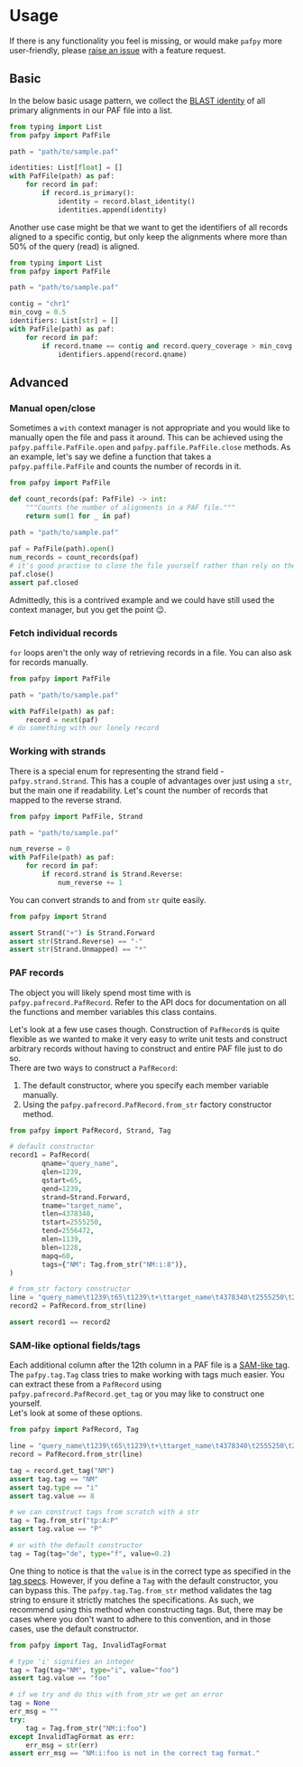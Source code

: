 # Usage

If there is any functionality you feel is missing, or would make `pafpy` more
user-friendly, please [raise an issue][issue] with a feature request.

## Basic

In the below basic usage pattern, we collect the [BLAST identity][blast] of all primary
alignments in our PAF file into a list.

```py
from typing import List
from pafpy import PafFile

path = "path/to/sample.paf"

identities: List[float] = []
with PafFile(path) as paf:
    for record in paf:
        if record.is_primary():
            identity = record.blast_identity()
            identities.append(identity)
```

Another use case might be that we want to get the identifiers of all records aligned to
a specific contig, but only keep the alignments where more than 50% of the query (read)
is aligned.

```py
from typing import List
from pafpy import PafFile

path = "path/to/sample.paf"

contig = "chr1"
min_covg = 0.5
identifiers: List[str] = []
with PafFile(path) as paf:
    for record in paf:
        if record.tname == contig and record.query_coverage > min_covg:
            identifiers.append(record.qname)
```

## Advanced

### Manual open/close

Sometimes a `with` context manager is not appropriate and you would like to manually
open the file and pass it around. This can be achieved using the
`pafpy.paffile.PafFile.open` and `pafpy.paffile.PafFile.close` methods. As an example,
let's say we define a function that takes a `pafpy.paffile.PafFile` and counts the number of records in it.

```py
from pafpy import PafFile

def count_records(paf: PafFile) -> int:
    """Counts the number of alignments in a PAF file."""
    return sum(1 for _ in paf)
    
path = "path/to/sample.paf"

paf = PafFile(path).open()
num_records = count_records(paf)
# it's good practise to close the file yourself rather than rely on the garbage collector
paf.close()
assert paf.closed
```

Admittedly, this is a contrived example and we could have still used the context manager, but you get the point 😉.

### Fetch individual records

`for` loops aren't the only way of retrieving records in a file. You can also ask for records manually.

```py
from pafpy import PafFile

path = "path/to/sample.paf"

with PafFile(path) as paf:
    record = next(paf)
# do something with our lonely record
```

### Working with strands

There is a special enum for representing the strand field - `pafpy.strand.Strand`. This has a couple of advantages over just using a `str`, but the main one if readability. Let's count the number of records that mapped to the reverse strand.

```py
from pafpy import PafFile, Strand

path = "path/to/sample.paf"

num_reverse = 0
with PafFile(path) as paf:
    for record in paf:
        if record.strand is Strand.Reverse:
            num_reverse += 1
```

You can convert strands to and from `str` quite easily.

```py
from pafpy import Strand

assert Strand("+") is Strand.Forward
assert str(Strand.Reverse) == "-"
assert str(Strand.Unmapped) == "*"
```

### PAF records

The object you will likely spend most time with is `pafpy.pafrecord.PafRecord`. Refer to
the API docs for documentation on all the functions and member variables this class contains.

Let's look at a few use cases though. Construction of `PafRecord`s is quite flexible as we wanted to make it very easy to write unit tests and construct arbitrary records without having to construct and entire PAF file just to do so.  
There are two ways to construct a `PafRecord`:

1. The default constructor, where you specify each member variable manually.
2. Using the `pafpy.pafrecord.PafRecord.from_str` factory constructor method.

```py
from pafpy import PafRecord, Strand, Tag

# default constructor
record1 = PafRecord(
        qname="query_name",
        qlen=1239,
        qstart=65,
        qend=1239,
        strand=Strand.Forward,
        tname="target_name",
        tlen=4378340,
        tstart=2555250,
        tend=2556472,
        mlen=1139,
        blen=1228,
        mapq=60,
        tags={"NM": Tag.from_str("NM:i:8")},
)

# from_str factory constructor
line = "query_name\t1239\t65\t1239\t+\ttarget_name\t4378340\t2555250\t2556472\t1139\t1228\t60\tNM:i:8"
record2 = PafRecord.from_str(line)

assert record1 == record2
```

### SAM-like optional fields/tags

Each additional column after the 12th column in a PAF file is a [SAM-like tag][tag]. The `pafpy.tag.Tag` class tries to make working with tags much easier. You can extract these from a `PafRecord` using `pafpy.pafrecord.PafRecord.get_tag` or you may like to construct one yourself.  
Let's look at some of these options.

```py
from pafpy import PafRecord, Tag

line = "query_name\t1239\t65\t1239\t+\ttarget_name\t4378340\t2555250\t2556472\t1139\t1228\t60\tNM:i:8"
record = PafRecord.from_str(line)

tag = record.get_tag("NM")
assert tag.tag == "NM"
assert tag.type == "i"
assert tag.value == 8

# we can construct tags from scratch with a str
tag = Tag.from_str("tp:A:P"
assert tag.value == "P"

# or with the default constructor
tag = Tag(tag="de", type="f", value=0.2)
```

One thing to notice is that the `value` is in the correct type as specified in the [tag specs][tag]. However, if you define a `Tag` with the default constructor, you can bypass this. The `pafpy.tag.Tag.from_str` method validates the tag string to ensure it strictly matches the specifications. As such, we recommend using this method when constructing tags. But, there may be cases where you don't want to adhere to this convention, and in those cases, use the default constructor.

```py
from pafpy import Tag, InvalidTagFormat

# type 'i' signifies an integer
tag = Tag(tag="NM", type="i", value="foo")
assert tag.value == "foo"

# if we try and do this with from_str we get an error
tag = None
err_msg = ""
try:
    tag = Tag.from_str("NM:i:foo")
except InvalidTagFormat as err:
    err_msg = str(err)
assert err_msg == "NM:i:foo is not in the correct tag format."
```

[blast]: https://lh3.github.io/2018/11/25/on-the-definition-of-sequence-identity#blast-identity
[issue]: https://github.com/mbhall88/pafpy/issues
[tag]: https://samtools.github.io/hts-specs/SAMtags.pdf

